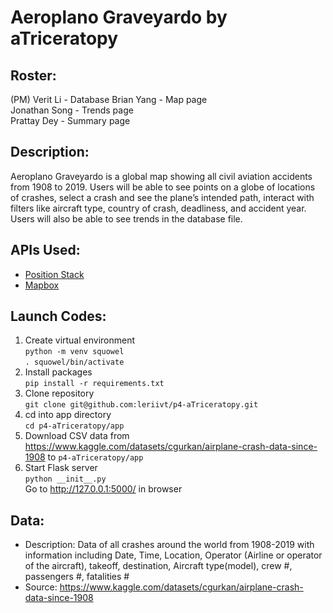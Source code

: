 # Aeroplano Graveyardo by aTriceratopy
## Roster:
(PM) Verit Li - Database 
Brian Yang - Map page  
Jonathan Song - Trends page  
Prattay Dey - Summary page  
## Description:
Aeroplano Graveyardo is a global map showing all civil aviation accidents from 1908 to 2019. Users will be able to see points on a globe of locations of crashes, select a crash and see the plane’s intended path, interact with filters like aircraft type, country of crash, deadliness, and accident year. Users will also be able to see trends in the database file. 
## APIs Used:  
- [Position Stack](https://github.com/stuy-softdev/notes-and-code/blob/main/api_kb/411_on_PositionStack.md)
- [Mapbox](https://github.com/stuy-softdev/notes-and-code/blob/main/api_kb/411_on_Mapbox.md)
## Launch Codes: 
1. Create virtual environment  
`python -m venv squowel`  
`. squowel/bin/activate`  
1. Install packages  
`pip install -r requirements.txt`  
1. Clone repository  
`git clone git@github.com:leriivt/p4-aTriceratopy.git`  
1. cd into app directory  
`cd p4-aTriceratopy/app`  
1. Download CSV data from https://www.kaggle.com/datasets/cgurkan/airplane-crash-data-since-1908 to `p4-aTriceratopy/app`
1. Start Flask server  
`python __init__.py`  
Go to http://127.0.0.1:5000/ in browser  
## Data:  
- Description: Data of all crashes around the world from 1908-2019 with information including Date, Time, Location, Operator (Airline or operator of the aircraft), takeoff, destination, Aircraft type(model), crew #, passengers #, fatalities #
- Source: https://www.kaggle.com/datasets/cgurkan/airplane-crash-data-since-1908 
